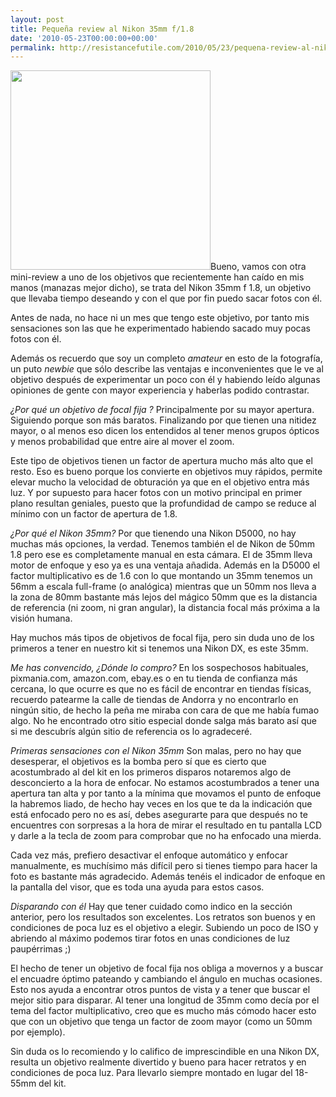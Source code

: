 ```yaml
---
layout: post
title: Pequeña review al Nikon 35mm f/1.8
date: '2010-05-23T00:00:00+00:00'
permalink: http://resistancefutile.com/2010/05/23/pequena-review-al-nikon-35mm-f1-8/
---
```

<img src="http://resistancefutile.com/wp-content/nikon-35mm.jpg" alt="" title="nikon-35mm" width="320" height="319" class="derecha" />Bueno, vamos con otra mini-review a uno de los objetivos que recientemente han caído en mis manos (manazas mejor dicho), se trata del Nikon 35mm f 1.8, un objetivo que llevaba tiempo deseando y con el que por fin puedo sacar fotos con él.

Antes de nada, no hace ni un mes que tengo este objetivo, por tanto mis sensaciones son las que he experimentado habiendo sacado muy pocas fotos con él. 

Además os recuerdo que soy un completo _amateur_ en esto de la fotografía, un puto _newbie_  que sólo describe las ventajas e inconvenientes que le ve al objetivo después de experimentar un poco con él y habiendo leído algunas opiniones de gente con mayor experiencia y haberlas podido contrastar.

<!--more-->

*¿Por qué un objetivo de focal fija ?*
Principalmente por su mayor apertura. Siguiendo porque son más baratos. Finalizando por que tienen una nitidez mayor, o al menos eso dicen los entendidos al tener menos grupos ópticos y menos probabilidad que entre aire al mover el zoom.  

Este tipo de objetivos tienen un factor de apertura mucho más alto que el resto. Eso es bueno porque los convierte en objetivos muy rápidos, permite elevar mucho la velocidad de obturación ya que en el objetivo entra más luz. Y por supuesto para hacer fotos con un motivo principal en primer plano resultan geniales, puesto que la profundidad de campo se reduce al mínimo con un factor de apertura de 1.8.

*¿Por qué el Nikon 35mm?*
Por que tienendo una Nikon D5000, no hay muchas más opciones, la verdad. Tenemos también el de Nikon de 50mm 1.8 pero ese es completamente manual en esta cámara. El de 35mm lleva motor de enfoque y eso ya es una ventaja añadida. Además en la D5000 el factor multiplicativo es de 1.6 con lo que montando un 35mm tenemos un 56mm a escala full-frame (o analógica) mientras que un 50mm nos lleva a la zona de 80mm bastante más lejos del mágico 50mm que es la distancia de referencia (ni zoom, ni gran angular), la distancia focal más próxima a la visión humana.

Hay muchos más tipos de objetivos de focal fija, pero sin duda uno de los primeros a tener en nuestro kit si tenemos una Nikon DX, es este 35mm.

*Me has convencido, ¿Dónde lo compro?*
En los sospechosos habituales, pixmania.com, amazon.com, ebay.es o en tu tienda de confianza más cercana, lo que ocurre es que no es fácil de encontrar en tiendas físicas, recuerdo patearme la calle de tiendas de Andorra y no encontrarlo en ningún sitio, de hecho la peña me miraba con cara de que me había fumao algo. No he encontrado otro sitio especial donde salga más barato así que si me descubrís algún sitio de referencia os lo agradeceré.

*Primeras sensaciones con el Nikon 35mm*
Son malas, pero no hay que desesperar, el objetivos es la bomba pero sí que es cierto que acostumbrado al del kit en los primeros disparos notaremos algo de desconcierto a la hora de enfocar. No estamos acostumbrados a tener una apertura tan alta y por tanto a la mínima que movamos el punto de enfoque la habremos liado, de hecho hay veces en los que te da la indicación que está enfocado pero no es así, debes asegurarte para que después no te encuentres con sorpresas a la hora de mirar el resultado en tu pantalla LCD y darle a la tecla de zoom para comprobar que no ha enfocado una mierda. 

Cada vez más, prefiero desactivar el enfoque automático y enfocar manualmente, es muchísimo más difícil pero si tienes tiempo para hacer la foto es bastante más agradecido. Además tenéis el indicador de enfoque en la pantalla del visor, que es toda una ayuda para estos casos. 

*Disparando con él* 
Hay que tener cuidado como indico en la sección anterior, pero los resultados son excelentes. Los retratos son buenos y en condiciones de poca luz es el objetivo a elegir. Subiendo un poco de ISO y abriendo al máximo podemos tirar fotos en unas condiciones de luz paupérrimas ;) 

El hecho de tener un objetivo de focal fija nos obliga a movernos y a buscar el encuadre óptimo pateando y cambiando el ángulo en muchas ocasiones. Esto nos ayuda a encontrar otros puntos de vista y a tener que buscar el mejor sitio para disparar. Al tener una longitud de 35mm como decía por el tema del factor multiplicativo, creo que es mucho más cómodo hacer esto que con un objetivo que tenga un factor de zoom mayor (como un 50mm por ejemplo).

Sin duda os lo recomiendo y lo califico de imprescindible en una Nikon DX, resulta un objetivo realmente divertido y bueno para hacer retratos y en condiciones de poca luz. Para llevarlo siempre montado en lugar del 18-55mm del kit.
